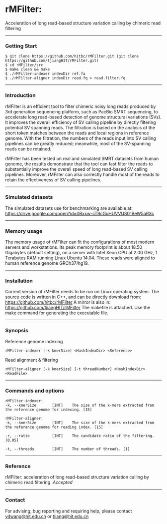 # rMFilter: 
Acceleration of long read-based structure variation calling by chimeric read filtering

---
### Getting Start
	$ git clone https://github.com/hitbc/rMFilter.git (git clone https://github.com/tjiangHIT/rMFilter.git)
	$ cd rMFilter/src
	$ make clean && make
	$ ./rMFilter-indexer indexDir ref.fa
	$ ./rMFilter-aligner indexDir read.fq > read.filter.fq
---	
### Introduction
rMFilter is an efficient tool to filter chimeric noisy long reads produced by 3rd generation sequencing platform, such as PacBio SMRT sequencing, to accelerate long read-based detection of genome structural variations (SVs). It improves the overall efficiency of SV calling pipeline by directly filtering potential SV spanning reads. The filtration is based on the analysis of the short token matches between the reads and local regions in reference genome. With the filtration, the numbers of the reads input into SV calling pipelines can be greatly reduced; meanwhile, most of the SV-spanning reads can be retained.

rMFilter has been tested on real and simulated SMRT datasets from human genome, the results demonstrate that the tool can fast filter the reads to substantially improve the overall speed of long read-based SV calling pipelines. Moreover, rMFilter can also correctly handle most of the reads to retain the effectiveness of SV calling pipelines.

---
### Simulated datasets

The simulated datasets use for benchmarking are available at: https://drive.google.com/open?id=0Bxxw-cTRcGuHUVVUS01BeW5aRXc

---
### Memory usage

The memory usage of rMFilter can fit the configurations of most modern servers and workstations.
Its peak memory footprint is about 18.50 Gigabytes (default setting), on a server with Intel Xeon CPU at 2.00 GHz, 1 Terabytes RAM running Linux Ubuntu 14.04. These reads were aligned to human reference genome GRCh37/hg19.

---
### Installation

Current version of rMFilter needs to be run on Linux operating system.
The source code is written in C++, and can be directly download from: https://github.com/hitbc/rMFilter 
A mirror is also in: https://github.com/tjiangHIT/rMFilter
The makefile is attached. Use the make command for generating the executable file.

---
### Synopsis
Reference genome indexing
	
	rMFilter-indexer [-k kmerSize] <HashIndexDir> <Reference>
Read alignment & filtering
	
	rMFilter-aligner [-k kmerSize] [-t threadNumber] <HashIndexDir> <ReadFile>

---
### Commands and options

	rMFilter-indexer:
	-k, --kmerSize       [INT]    The size of the k-mers extracted from the reference genome for indexing. [15]

	rMFilter-aligner:
	-k, --kmerSize       [INT]    The size of the k-mers extracted from the reference genome for reading index. [15] 

	-r, --ratio          [INT]    The candidate ratio of the filtering. [0.05]

	-t, --threads        [INT]    The number of threads. [1]

---
### Reference
rMFilter: acceleration of long read-based structure variation calling by chimeric read filtering. *Accepted*

---
### Contact
For advising, bug reporting and requiring help, please contact ydwang@hit.edu.cn or tjiang@hit.edu.cn


